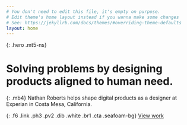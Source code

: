 ```yaml
---
# You don't need to edit this file, it's empty on purpose.
# Edit theme's home layout instead if you wanna make some changes
# See: https://jekyllrb.com/docs/themes/#overriding-theme-defaults
layout: home
---
```

{: .hero .mt5-ns}
# Solving problems by designing products aligned to human need.

{: .mb4}
Nathan Roberts helps shape digital products as a designer at Experian in Costa Mesa, California.

{: .f6 .link .ph3 .pv2 .dib .white .br1 .cta .seafoam-bg}
[View work](/work/)
